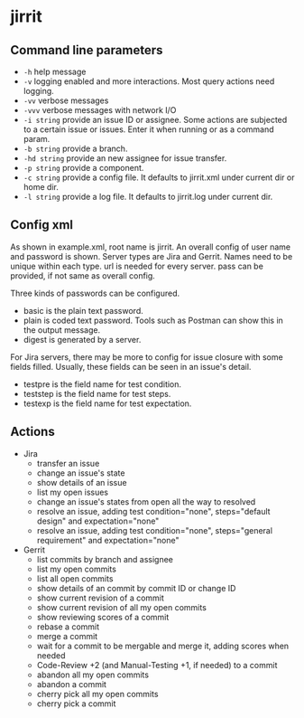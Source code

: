 # jirrit

## Command line parameters

 - `-h` help message
 - `-v` logging enabled and more interactions. Most query actions need logging.
 - `-vv` verbose messages
 - `-vvv` verbose messages with network I/O
 - `-i string` provide an issue ID or assignee. Some actions are subjected to a certain issue or issues. Enter it when running or as a command param.
 - `-b string` provide a branch.
 - `-hd string` provide an new assignee for issue transfer.
 - `-p string` provide a component.
 - `-c string` provide a config file. It defaults to jirrit.xml under current dir or home dir.
 - `-l string` provide a log file. It defaults to jirrit.log under current dir.

## Config xml

  As shown in example.xml, root name is jirrit.
  An overall config of user name and password is shown.
  Server types are Jira and Gerrit.
  Names need to be unique within each type.
  url is needed for every server. pass can be provided, if not same as overall config.

  Three kinds of passwords can be configured.
  - basic is the plain text password.
  - plain is coded text password. Tools such as Postman can show this in the output message.
  - digest is generated by a server.

  For Jira servers, there may be more to config for issue closure with some fields filled.
Usually, these fields can be seen in an issue's detail.
  - testpre is the field name for test condition.
  - teststep is the field name for test steps.
  - testexp is the field name for test expectation.

## Actions

- Jira
  - transfer an issue
  - change an issue's state
  - show details of an issue
  - list my open issues
  - change an issue's states from open all the way to resolved
  - resolve an issue, adding test condition="none", steps="default design" and expectation="none"
  - resolve an issue, adding test condition="none", steps="general requirement" and expectation="none"
- Gerrit
  - list commits by branch and assignee
  - list my open commits
  - list all open commits
  - show details of an commit by commit ID or change ID
  - show current revision of a commit
  - show current revision of all my open commits
  - show reviewing scores of a commit
  - rebase a commit
  - merge a commit
  - wait for a commit to be mergable and merge it, adding scores when needed
  - Code-Review +2 (and Manual-Testing +1, if needed) to a commit
  - abandon all my open commits
  - abandon a commit
  - cherry pick all my open commits
  - cherry pick a commit 
